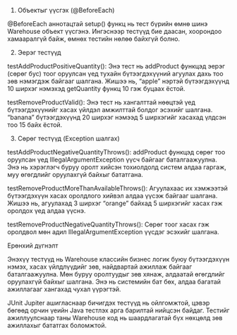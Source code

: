 1. Объектыг үүсгэх (@BeforeEach) 

@BeforeEach аннотацтай setup() функц нь тест бүрийн өмнө шинэ Warehouse объект үүсгэнэ. Ингэснээр тестүүд бие даасан, хоорондоо хамааралгүй байж, өмнөх тестийн нөлөө байхгүй болно. 

2. Эерэг тестүүд 

testAddProductPositiveQuantity(): Энэ тест нь addProduct функцэд эерэг (сөрөг бус) тоог оруулсан үед тухайн бүтээгдэхүүний агуулах дахь тоо зөв нэмэгдэж байгааг шалгана. Жишээ нь, “apple” нэртэй бүтээгдэхүүнд 10 ширхэг нэмэхэд getQuantity функц 10 гэж буцаах ёстой. 

testRemoveProductValid(): Энэ тест нь хангалттай нөөцтэй үед бүтээгдэхүүнийг хасах үйлдэл амжилттай болдог эсэхийг шалгана. “banana” бүтээгдэхүүнд 20 ширхэг нэмээд 5 ширхэгийг хасахад үлдсэн тоо 15 байх ёстой. 

3. Сөрөг тестүүд (Exception шалгах) 

testAddProductNegativeQuantityThrows(): addProduct функцэд сөрөг тоо оруулсан үед IllegalArgumentException үүсч байгааг баталгаажуулна. Энэ нь хэрэглэгч буруу оролт хийсэн тохиолдолд систем алдаа гаргаж, муу өгөгдлийг оруулахгүй байхыг бататгана. 

testRemoveProductMoreThanAvailableThrows(): Агуулахаас их хэмжээтэй бүтээгдэхүүн хасах оролдлого хийвэл алдаа үүсэж байгааг шалгана. Жишээ нь, агуулахад 3 ширхэг “orange” байхад 5 ширхэгийг хасах гэж оролдох үед алдаа үүснэ. 

testRemoveProductNegativeQuantityThrows(): Сөрөг тоог хасах гэж оролдвол мөн адил IllegalArgumentException үүсдэг эсэхийг шалгана. 

 

Ерөнхий дүгнэлт 

Энэхүү тестүүд нь Warehouse классийн бизнес логик буюу бүтээгдэхүүн нэмэх, хасах үйлдлүүдийг зөв, найдвартай ажиллаж байгааг баталгаажуулна. Мөн буруу оролтуудыг зөв хянаж, алдаатай өгөгдлийг оруулахгүй байхыг шалгана. Энэ нь системийн бат бөх, алдаа багатай ажиллагааг хангахад чухал үүрэгтэй. 

JUnit Jupiter ашигласнаар бичигдэх тестүүд нь ойлгомжтой, цэвэр бөгөөд орчин үеийн Java тестлэх арга барилтай нийцсэн байдаг. Тестийг ажиллуулснаар таны Warehouse код нь шаардлагатай бүх нөхцөлд зөв ажиллахыг бататгах боломжтой. 
